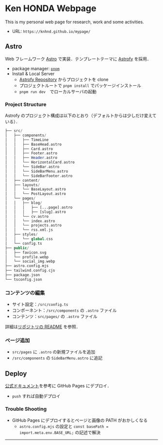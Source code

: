 # Ken HONDA Webpage

This is my personal web page for research, work and some activities.

- URL: `https://knhnd.github.io/mypage/`

## Astro

Web フレームワーク [Astro](https://astro.build/) で実装．テンプレートテーマに [Astrofy](https://astro.build/themes/details/astrofy-personal-porfolio-website-template/) を採用．

- package manager: [`pnpm`](https://pnpm.io/ja/)
- Install & Local Server
  - [Astrofy Repository](https://github.com/manuelernestog/astrofy) からプロジェクトを clone
  - プロジェクトルートで `pnpm install` でパッケージインストール
  - `pnpm run dev`　でローカルサーバの起動

### Project Structure

Astrofy のプロジェクト構成は以下のとおり（デフォルトからは少しだけ変えている）．

```php
├── src/
│   ├── components/
│   │   ├── TimeLine
│   │   ├── BaseHead.astro
│   │   ├── Card.astro
│   │   ├── Footer.astro
│   │   ├── Header.astro
│   │   └── HorizontalCard.astro
│   │   └── SideBar.astro
│   │   └── SideBarMenu.astro
│   │   └── SideBarFooter.astro
│   ├── content/
│   ├── layouts/
│   │   └── BaseLayout.astro
│   │   └── PostLayout.astro
│   └── pages/
│   │   ├── blog/
│   │   │   ├── [...page].astro
│   │   │   ├── [slug].astro
│   │   └── cv.astro
│   │   └── index.astro
│   │   └── projects.astro
│   │   └── rss.xml.js
│   ├── styles/
│   │   └── global.css
│   └── config.ts
├── public/
│   ├── favicon.svg
│   └── profile.webp
│   └── social_img.webp
├── astro.config.mjs
├── tailwind.config.cjs
├── package.json
└── tsconfig.json
```

### コンテンツの編集

- サイト設定：`/src/config.ts`
- コンポーネント：`/src/components` の `.astro` ファイル
- コンテンツ：`src/pages/` の `.astro` ファイル

詳細は[リポジトリの README](https://github.com/manuelernestog/astrofy) を参照．

### ページ追加

- `src/pages` に `.astro` の新規ファイルを追加
- `/src/components` の `SideBarMenu.astro` に追記

## Deploy

[公式ドキュメント](https://docs.astro.build/ja/guides/deploy/github/)を参考に GitHub Pages にデプロイ．

- `push` すれば自動デプロイ

### Trouble Shooting

- GitHub Pages にデプロイするとページと画像の PATH がおかしくなる
  - `astro.config.mjs` の設定と `const basePath = import.meta.env.BASE_URL;` の記述で解決

---
